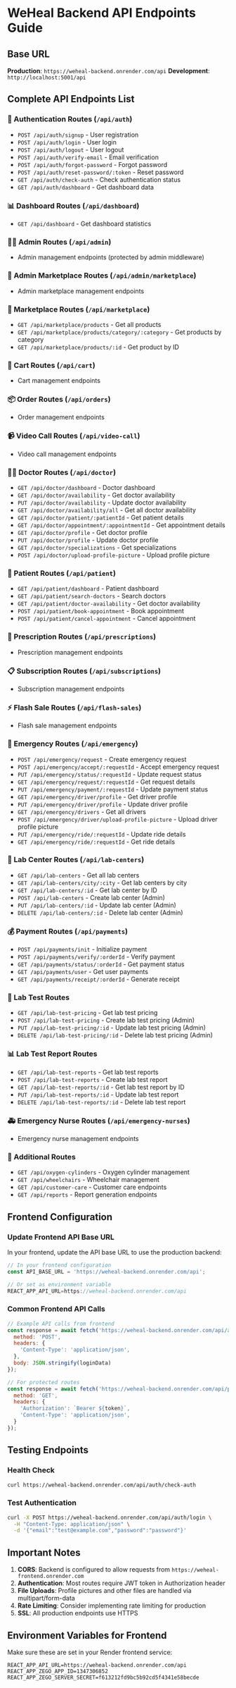 # WeHeal Backend API Endpoints Guide

## Base URL
**Production**: `https://weheal-backend.onrender.com/api`
**Development**: `http://localhost:5001/api`

## Complete API Endpoints List

### 🔐 Authentication Routes (`/api/auth`)
- `POST /api/auth/signup` - User registration
- `POST /api/auth/login` - User login
- `POST /api/auth/logout` - User logout
- `POST /api/auth/verify-email` - Email verification
- `POST /api/auth/forgot-password` - Forgot password
- `POST /api/auth/reset-password/:token` - Reset password
- `GET /api/auth/check-auth` - Check authentication status
- `GET /api/auth/dashboard` - Get dashboard data

### 📊 Dashboard Routes (`/api/dashboard`)
- `GET /api/dashboard` - Get dashboard statistics

### 👨‍💼 Admin Routes (`/api/admin`)
- Admin management endpoints (protected by admin middleware)

### 🛒 Admin Marketplace Routes (`/api/admin/marketplace`)
- Admin marketplace management endpoints

### 🏪 Marketplace Routes (`/api/marketplace`)
- `GET /api/marketplace/products` - Get all products
- `GET /api/marketplace/products/category/:category` - Get products by category
- `GET /api/marketplace/products/:id` - Get product by ID

### 🛒 Cart Routes (`/api/cart`)
- Cart management endpoints

### 📦 Order Routes (`/api/orders`)
- Order management endpoints

### 📹 Video Call Routes (`/api/video-call`)
- Video call management endpoints

### 👨‍⚕️ Doctor Routes (`/api/doctor`)
- `GET /api/doctor/dashboard` - Doctor dashboard
- `GET /api/doctor/availability` - Get doctor availability
- `PUT /api/doctor/availability` - Update doctor availability
- `GET /api/doctor/availability/all` - Get all doctor availability
- `GET /api/doctor/patient/:patientId` - Get patient details
- `GET /api/doctor/appointment/:appointmentId` - Get appointment details
- `GET /api/doctor/profile` - Get doctor profile
- `PUT /api/doctor/profile` - Update doctor profile
- `GET /api/doctor/specializations` - Get specializations
- `POST /api/doctor/upload-profile-picture` - Upload profile picture

### 👤 Patient Routes (`/api/patient`)
- `GET /api/patient/dashboard` - Patient dashboard
- `GET /api/patient/search-doctors` - Search doctors
- `GET /api/patient/doctor-availability` - Get doctor availability
- `POST /api/patient/book-appointment` - Book appointment
- `POST /api/patient/cancel-appointment` - Cancel appointment

### 💊 Prescription Routes (`/api/prescriptions`)
- Prescription management endpoints

### 📋 Subscription Routes (`/api/subscriptions`)
- Subscription management endpoints

### ⚡ Flash Sale Routes (`/api/flash-sales`)
- Flash sale management endpoints

### 🚨 Emergency Routes (`/api/emergency`)
- `POST /api/emergency/request` - Create emergency request
- `POST /api/emergency/accept/:requestId` - Accept emergency request
- `PUT /api/emergency/status/:requestId` - Update request status
- `GET /api/emergency/request/:requestId` - Get request details
- `PUT /api/emergency/payment/:requestId` - Update payment status
- `GET /api/emergency/driver/profile` - Get driver profile
- `PUT /api/emergency/driver/profile` - Update driver profile
- `GET /api/emergency/drivers` - Get all drivers
- `POST /api/emergency/driver/upload-profile-picture` - Upload driver profile picture
- `PUT /api/emergency/ride/:requestId` - Update ride details
- `GET /api/emergency/ride/:requestId` - Get ride details

### 🏥 Lab Center Routes (`/api/lab-centers`)
- `GET /api/lab-centers` - Get all lab centers
- `GET /api/lab-centers/city/:city` - Get lab centers by city
- `GET /api/lab-centers/:id` - Get lab center by ID
- `POST /api/lab-centers` - Create lab center (Admin)
- `PUT /api/lab-centers/:id` - Update lab center (Admin)
- `DELETE /api/lab-centers/:id` - Delete lab center (Admin)

### 💰 Payment Routes (`/api/payments`)
- `POST /api/payments/init` - Initialize payment
- `POST /api/payments/verify/:orderId` - Verify payment
- `GET /api/payments/status/:orderId` - Get payment status
- `GET /api/payments/user` - Get user payments
- `GET /api/payments/receipt/:orderId` - Generate receipt

### 🧪 Lab Test Routes
- `GET /api/lab-test-pricing` - Get lab test pricing
- `POST /api/lab-test-pricing` - Create lab test pricing (Admin)
- `PUT /api/lab-test-pricing/:id` - Update lab test pricing (Admin)
- `DELETE /api/lab-test-pricing/:id` - Delete lab test pricing (Admin)

### 📊 Lab Test Report Routes
- `GET /api/lab-test-reports` - Get lab test reports
- `POST /api/lab-test-reports` - Create lab test report
- `GET /api/lab-test-reports/:id` - Get lab test report by ID
- `PUT /api/lab-test-reports/:id` - Update lab test report
- `DELETE /api/lab-test-reports/:id` - Delete lab test report

### 🚑 Emergency Nurse Routes (`/api/emergency-nurses`)
- Emergency nurse management endpoints

### 🛒 Additional Routes
- `GET /api/oxygen-cylinders` - Oxygen cylinder management
- `GET /api/wheelchairs` - Wheelchair management
- `GET /api/customer-care` - Customer care endpoints
- `GET /api/reports` - Report generation endpoints

## Frontend Configuration

### Update Frontend API Base URL

In your frontend, update the API base URL to use the production backend:

```javascript
// In your frontend configuration
const API_BASE_URL = 'https://weheal-backend.onrender.com/api';

// Or set as environment variable
REACT_APP_API_URL=https://weheal-backend.onrender.com/api
```

### Common Frontend API Calls

```javascript
// Example API calls from frontend
const response = await fetch('https://weheal-backend.onrender.com/api/auth/login', {
  method: 'POST',
  headers: {
    'Content-Type': 'application/json',
  },
  body: JSON.stringify(loginData)
});

// For protected routes
const response = await fetch('https://weheal-backend.onrender.com/api/patient/dashboard', {
  method: 'GET',
  headers: {
    'Authorization': `Bearer ${token}`,
    'Content-Type': 'application/json',
  }
});
```

## Testing Endpoints

### Health Check
```bash
curl https://weheal-backend.onrender.com/api/auth/check-auth
```

### Test Authentication
```bash
curl -X POST https://weheal-backend.onrender.com/api/auth/login \
  -H "Content-Type: application/json" \
  -d '{"email":"test@example.com","password":"password"}'
```

## Important Notes

1. **CORS**: Backend is configured to allow requests from `https://weheal-frontend.onrender.com`
2. **Authentication**: Most routes require JWT token in Authorization header
3. **File Uploads**: Profile pictures and other files are handled via multipart/form-data
4. **Rate Limiting**: Consider implementing rate limiting for production
5. **SSL**: All production endpoints use HTTPS

## Environment Variables for Frontend

Make sure these are set in your Render frontend service:

```
REACT_APP_API_URL=https://weheal-backend.onrender.com/api
REACT_APP_ZEGO_APP_ID=1347306852
REACT_APP_ZEGO_SERVER_SECRET=f613212fd9bc5b92cd5f4341e58becde
```
